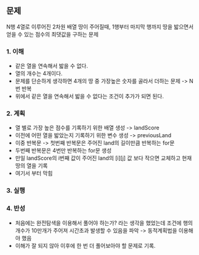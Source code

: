 ## 문제
N행 4열로 이루어진 2차원 배열 땅이 주어질때, 1행부터 마지막 행까지 땅을 밟으면서 얻을 수 있는 점수의 최댓값을 구하는 문제

### 1. 이해
- 같은 열을 연속해서 밟을 수 없다.
- 열의 개수는 4개이다.
- 문제를 단순하게 생각하면 4개의 땅 중 가장높은 숫자를 골라서 더하는 문제 -> N번 반복
- 위에서 같은 열을 연속해서 밟을 수 없다는 조건이 추가가 되면 된다.

### 2. 계획
- 열 별로 가장 높은 점수를 기록하기 위한 배열 생성 -> landScore
- 이전에 어떤 열을 밟았는지 기록하기 위한 변수 생성 -> previousLand
- 이중 반복문 -> 첫번째 반복문은 주어진 land의 길이만큼 반복하는 for문 
- 두번째 반복문은 4번만 반복하는 for문 생성
- 만일 landScore의 i번째 값이 주어진 land의 [i][j] 값 보다 작으면 교체하고 현재 땅의 열을 기록
- 여기서 부터 막힘

### 3. 실행

### 4. 반성
- 처음에는 완전탐색을 이용해서 풀어야 하는가? 라는 생각을 했었는데 조건에 행의 개수가 10만개가 주어져 시간초과 발생할 수 있음을 파악 -> 동적계획법을 이용해야 했음
- 이해가 잘 되지 않아 이후에 한 번 더 풀어보아야 할 문제로 기록.
